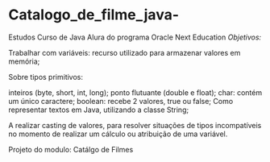 # Catalogo_de_filme_java-
Estudos  Curso de Java Alura do programa Oracle Next Education
*Objetivos:*

Trabalhar com variáveis: recurso utilizado para armazenar valores em memória;

Sobre tipos primitivos:

inteiros (byte, short, int, long);
ponto flutuante (double e float);
char: contém um único caractere;
boolean: recebe 2 valores, true ou false;
Como representar textos em Java, utilizando a classe String;

A realizar casting de valores, para resolver situações de tipos incompatíveis no momento de realizar um cálculo ou atribuição de uma variável.

Projeto do modulo: Catálgo de Filmes

